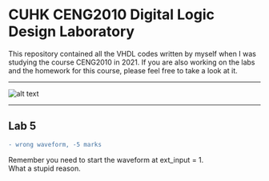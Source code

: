 # CUHK CENG2010 Digital Logic Design Laboratory  


This repository contained all the VHDL codes written by myself when I was studying the course CENG2010 in 2021. If you are also working on the labs and the homework for this course, please feel free to take a look at it.  


---


![alt text](https://i.imgur.com/RNjXEWt.jpg)  


---


## Lab 5


```diff
- wrong waveform, -5 marks  
```


Remember you need to start the waveform at ext_input = 1.  
What a stupid reason.  
